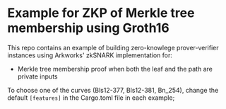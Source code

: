 # Example for ZKP of Merkle tree membership using Groth16

This repo contains an example of building zero-knowlege prover-verifier instances using Arkworks' zkSNARK implementation for: 

*  Merkle tree membership proof when both the leaf and the path are private inputs 

To choose one of the curves (Bls12-377, Bls12-381, Bn_254), change the default ```[features]``` in the Cargo.toml file in each example; 


